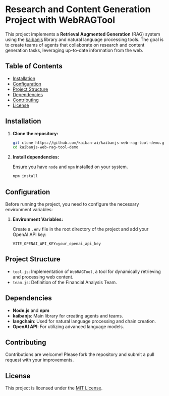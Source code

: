 # Research and Content Generation Project with WebRAGTool

This project implements a **Retrieval Augmented Generation** (RAG) system using the [kaibanjs](https://www.kaibanjs.com/) library and natural language processing tools. The goal is to create teams of agents that collaborate on research and content generation tasks, leveraging up-to-date information from the web.

## Table of Contents

- [Installation](#installation)
- [Configuration](#configuration)
- [Project Structure](#project-structure)
- [Dependencies](#dependencies)
- [Contributing](#contributing)
- [License](#license)

## Installation

1. **Clone the repository:**

   ```bash
   git clone https://github.com/kaiban-ai/kaibanjs-web-rag-tool-demo.git
   cd kaibanjs-web-rag-tool-demo
   ```

2. **Install dependencies:**

   Ensure you have `node` and `npm` installed on your system.

   ```bash
   npm install
   ```

## Configuration

Before running the project, you need to configure the necessary environment variables:

1. **Environment Variables:**

   Create a `.env` file in the root directory of the project and add your OpenAI API key:

   ```env
   VITE_OPENAI_API_KEY=your_openai_api_key
   ```

## Project Structure

- `tool.js`: Implementation of `WebRAGTool`, a tool for dynamically retrieving and processing web content.
- `team.js`: Definition of the Financial Analysis Team.

## Dependencies

- **Node.js** and **npm**
- **kaibanjs**: Main library for creating agents and teams.
- **langchain**: Used for natural language processing and chain creation.
- **OpenAI API**: For utilizing advanced language models.

## Contributing

Contributions are welcome! Please fork the repository and submit a pull request with your improvements.

## License

This project is licensed under the [MIT License](https://opensource.org/licenses/MIT).